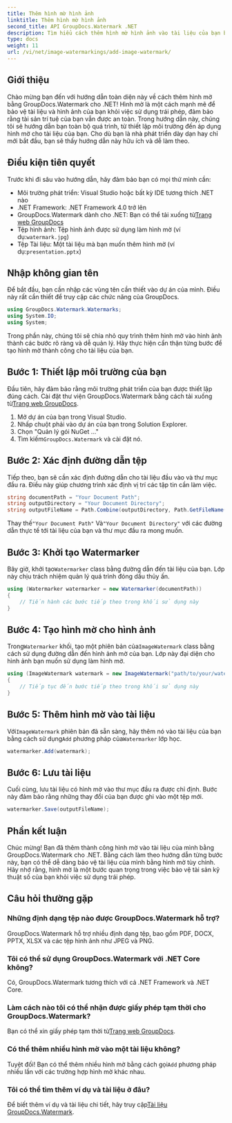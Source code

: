 ```yaml
---
title: Thêm hình mờ hình ảnh
linktitle: Thêm hình mờ hình ảnh
second_title: API GroupDocs.Watermark .NET
description: Tìm hiểu cách thêm hình mờ hình ảnh vào tài liệu của bạn bằng GroupDocs.Watermark cho .NET với hướng dẫn chi tiết từng bước của chúng tôi.
type: docs
weight: 11
url: /vi/net/image-watermarkings/add-image-watermark/
---
```

## Giới thiệu
Chào mừng bạn đến với hướng dẫn toàn diện này về cách thêm hình mờ bằng GroupDocs.Watermark cho .NET! Hình mờ là một cách mạnh mẽ để bảo vệ tài liệu và hình ảnh của bạn khỏi việc sử dụng trái phép, đảm bảo rằng tài sản trí tuệ của bạn vẫn được an toàn. Trong hướng dẫn này, chúng tôi sẽ hướng dẫn bạn toàn bộ quá trình, từ thiết lập môi trường đến áp dụng hình mờ cho tài liệu của bạn. Cho dù bạn là nhà phát triển dày dạn hay chỉ mới bắt đầu, bạn sẽ thấy hướng dẫn này hữu ích và dễ làm theo.
## Điều kiện tiên quyết
Trước khi đi sâu vào hướng dẫn, hãy đảm bảo bạn có mọi thứ mình cần:
- Môi trường phát triển: Visual Studio hoặc bất kỳ IDE tương thích .NET nào
- .NET Framework: .NET Framework 4.0 trở lên
-  GroupDocs.Watermark dành cho .NET: Bạn có thể tải xuống từ[Trang web GroupDocs](https://releases.groupdocs.com/Watermark/net/)
-  Tệp hình ảnh: Tệp hình ảnh được sử dụng làm hình mờ (ví dụ:`watermark.jpg`)
- Tệp Tài liệu: Một tài liệu mà bạn muốn thêm hình mờ (ví dụ:`presentation.pptx`)
## Nhập không gian tên
Để bắt đầu, bạn cần nhập các vùng tên cần thiết vào dự án của mình. Điều này rất cần thiết để truy cập các chức năng của GroupDocs.
```csharp
using GroupDocs.Watermark.Watermarks;
using System.IO;
using System;
```
Trong phần này, chúng tôi sẽ chia nhỏ quy trình thêm hình mờ vào hình ảnh thành các bước rõ ràng và dễ quản lý. Hãy thực hiện cẩn thận từng bước để tạo hình mờ thành công cho tài liệu của bạn.
## Bước 1: Thiết lập môi trường của bạn
 Đầu tiên, hãy đảm bảo rằng môi trường phát triển của bạn được thiết lập đúng cách. Cài đặt thư viện GroupDocs.Watermark bằng cách tải xuống từ[Trang web GroupDocs](https://releases.groupdocs.com/Watermark/net/).
1. Mở dự án của bạn trong Visual Studio.
2. Nhấp chuột phải vào dự án của bạn trong Solution Explorer.
3. Chọn "Quản lý gói NuGet ..."
4.  Tìm kiếm`GroupDocs.Watermark` và cài đặt nó.
## Bước 2: Xác định đường dẫn tệp
Tiếp theo, bạn sẽ cần xác định đường dẫn cho tài liệu đầu vào và thư mục đầu ra. Điều này giúp chương trình xác định vị trí các tập tin cần làm việc.
```csharp
string documentPath = "Your Document Path";
string outputDirectory = "Your Document Directory";
string outputFileName = Path.Combine(outputDirectory, Path.GetFileName(documentPath));
```
 Thay thế`"Your Document Path"` Và`"Your Document Directory"` với các đường dẫn thực tế tới tài liệu của bạn và thư mục đầu ra mong muốn.
## Bước 3: Khởi tạo Watermarker
Bây giờ, khởi tạo`Watermarker` class bằng đường dẫn đến tài liệu của bạn. Lớp này chịu trách nhiệm quản lý quá trình đóng dấu thủy ấn.
```csharp
using (Watermarker watermarker = new Watermarker(documentPath))
{
    // Tiến hành các bước tiếp theo trong khối sử dụng này
}
```
## Bước 4: Tạo hình mờ cho hình ảnh
 Trong`Watermarker` khối, tạo một phiên bản của`ImageWatermark` class bằng cách sử dụng đường dẫn đến hình ảnh mờ của bạn. Lớp này đại diện cho hình ảnh bạn muốn sử dụng làm hình mờ.
```csharp
using (ImageWatermark watermark = new ImageWatermark("path/to/your/watermark.jpg"))
{
    // Tiếp tục đến bước tiếp theo trong khối sử dụng này
}
```
## Bước 5: Thêm hình mờ vào tài liệu
 Với`ImageWatermark` phiên bản đã sẵn sàng, hãy thêm nó vào tài liệu của bạn bằng cách sử dụng`Add` phương pháp của`Watermarker` lớp học.
```csharp
watermarker.Add(watermark);
```
## Bước 6: Lưu tài liệu
Cuối cùng, lưu tài liệu có hình mờ vào thư mục đầu ra được chỉ định. Bước này đảm bảo rằng những thay đổi của bạn được ghi vào một tệp mới.
```csharp
watermarker.Save(outputFileName);
```
## Phần kết luận
Chúc mừng! Bạn đã thêm thành công hình mờ vào tài liệu của mình bằng GroupDocs.Watermark cho .NET. Bằng cách làm theo hướng dẫn từng bước này, bạn có thể dễ dàng bảo vệ tài liệu của mình bằng hình mờ tùy chỉnh. Hãy nhớ rằng, hình mờ là một bước quan trọng trong việc bảo vệ tài sản kỹ thuật số của bạn khỏi việc sử dụng trái phép.

## Câu hỏi thường gặp
### Những định dạng tệp nào được GroupDocs.Watermark hỗ trợ?
GroupDocs.Watermark hỗ trợ nhiều định dạng tệp, bao gồm PDF, DOCX, PPTX, XLSX và các tệp hình ảnh như JPEG và PNG.
### Tôi có thể sử dụng GroupDocs.Watermark với .NET Core không?
Có, GroupDocs.Watermark tương thích với cả .NET Framework và .NET Core.
### Làm cách nào tôi có thể nhận được giấy phép tạm thời cho GroupDocs.Watermark?
 Bạn có thể xin giấy phép tạm thời từ[Trang web GroupDocs](https://purchase.groupdocs.com/temporary-license/).
### Có thể thêm nhiều hình mờ vào một tài liệu không?
 Tuyệt đối! Bạn có thể thêm nhiều hình mờ bằng cách gọi`Add` phương pháp nhiều lần với các trường hợp hình mờ khác nhau.
### Tôi có thể tìm thêm ví dụ và tài liệu ở đâu?
 Để biết thêm ví dụ và tài liệu chi tiết, hãy truy cập[Tài liệu GroupDocs.Watermark](https://reference.groupdocs.com/Watermark/net/).